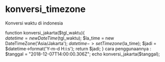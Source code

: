 # konversi_timezone
Konversi waktu di indonesia

function konversi_jakarta($tgl_waktu){ 	
		$datetime = new DateTime($tgl_waktu);
		$la_time = new DateTimeZone('Asia/Jakarta');
		$datetime->setTimezone($la_time);
		$jadi = $datetime->format('Y-m-d H:i:s');
		return $jadi;
	}
cara penggunaannya :
$tanggal = "2018-12-07T14:00:00.306Z";
echo konversi_jakarta($tanggal);
